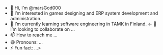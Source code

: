 - 👋 Hi, I’m @marsGod000
- 👀 I’m interested in games designing and ERP system development and administration.
- 🌱 I’m currently learning software engineering in TAMK in Finland.
<- 💞️ I’m looking to collaborate on ...
- 📫 How to reach me ...
- 😄 Pronouns: ...
- ⚡ Fun fact: ...>

<!---
marsGod000/marsGod000 is a ✨ special ✨ repository because its `README.md` (this file) appears on your GitHub profile.
You can click the Preview link to take a look at your changes.
--->
